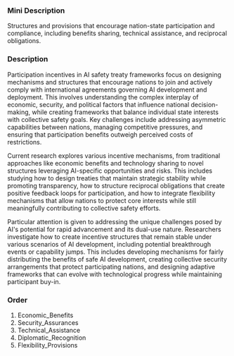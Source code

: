 ### Mini Description

Structures and provisions that encourage nation-state participation and compliance, including benefits sharing, technical assistance, and reciprocal obligations.

### Description

Participation incentives in AI safety treaty frameworks focus on designing mechanisms and structures that encourage nations to join and actively comply with international agreements governing AI development and deployment. This involves understanding the complex interplay of economic, security, and political factors that influence national decision-making, while creating frameworks that balance individual state interests with collective safety goals. Key challenges include addressing asymmetric capabilities between nations, managing competitive pressures, and ensuring that participation benefits outweigh perceived costs of restrictions.

Current research explores various incentive mechanisms, from traditional approaches like economic benefits and technology sharing to novel structures leveraging AI-specific opportunities and risks. This includes studying how to design treaties that maintain strategic stability while promoting transparency, how to structure reciprocal obligations that create positive feedback loops for participation, and how to integrate flexibility mechanisms that allow nations to protect core interests while still meaningfully contributing to collective safety efforts.

Particular attention is given to addressing the unique challenges posed by AI's potential for rapid advancement and its dual-use nature. Researchers investigate how to create incentive structures that remain stable under various scenarios of AI development, including potential breakthrough events or capability jumps. This includes developing mechanisms for fairly distributing the benefits of safe AI development, creating collective security arrangements that protect participating nations, and designing adaptive frameworks that can evolve with technological progress while maintaining participant buy-in.

### Order

1. Economic_Benefits
2. Security_Assurances
3. Technical_Assistance
4. Diplomatic_Recognition
5. Flexibility_Provisions
